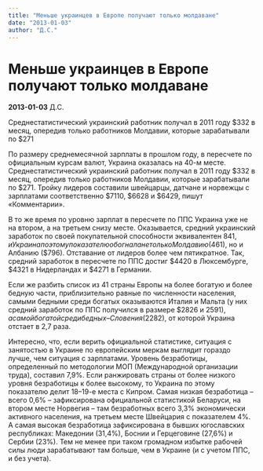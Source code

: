 ```yaml
---
title: "Меньше украинцев в Европе получают только молдаване"
date: "2013-01-03"
author: "Д.С."
---
```


# Меньше украинцев в Европе получают только молдаване

**2013-01-03** Д.С.

Среднестатистический украинский работник получал в 2011 году $332 в месяц, опередив только работников Молдавии, которые зарабатывали по $271



По размеру среднемесячной зарплаты в прошлом году, в пересчете по официальным курсам валют, Украина оказалась на 40-м месте. Среднестатистический украинский работник получал в 2011 году $332 в месяц, опередив только работников Молдавии, которые зарабатывали по $271. Тройку лидеров составили швейцарцы, датчане и норвежцы с зарплатами соответственно $7110, $6628 и $6429, пишут «Комментарии».



В то же время по уровню зарплат в пересчете по ППС Украина уже не на втором, а на третьем снизу месте. Оказывается, средний украинский заработок по своей покупательной способности эквивалентен $841, и Украина по этому показателю обогнала не только Молдавию ($461), но и Албанию ($796). Отставание от лидеров более чем пятикратное. Так, средний заработок в пересчете по ППС достиг $4420 в Люксембурге, $4321 в Нидерландах и $4271 в Германии.



Если же разбить список из 41 страны Европы на более богатую и более бедную части, приблизительно равные по численности населения, самыми бедными среди богатых оказываются Италия и Мальта (у них средний заработок по ППС получился в размере $2826 и $2591), а самой богатой среди бедных – Словения ($2282), от которой Украина отстает в 2,7 раза.



Интересно, что, если верить официальной статистике, ситуация с занятостью в Украине по европейским меркам выглядит гораздо лучше, чем ситуация с зарплатами. Уровень безработицы, определенный по методологии МОП (Международной организации труда), составил 7,9%. Если ранжировать страны от более низкого уровня безработицы к более высокому, то Украина по этому показателю делит 18–19-е места с Кипром. Самая низкая безработица – всего 0,6% – зафиксирована официальной статистикой Беларуси, на втором месте Норвегия – там безработных всего 3,3% экономически активного населения, на третьем месте Швейцария с показателем 4%. А самая высокая безработица зафиксирована в бывших югославских республиках: Македонии (31,4%), Боснии и Герцеговине (27,6%) и Сербии (23%). Тем не менее при таком громадном избытке рабочей силы люди зарабатывают там больше, чем в Украине (и с учетом ППС, и без учета).